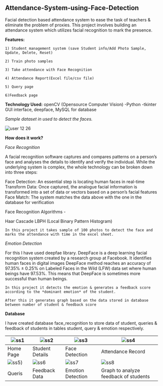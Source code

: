 ## Attendance-System-using-Face-Detection
Facial detection based attendance system to ease the task of teachers &amp; eliminate the problem of proxies.
This project involves building an attendance system which utilizes facial recognition to mark the presence.

**Features:**
            
	1) Student management system (save Student info/Add Photo Sample, Update, Delete, Reset) 

	2) Train photo samples 

	3) Take attendance with Face Recognition 

	4) Attendance Report(Excel file/csv file) 

	5) Query page

	6)Feedback page
	
**Technology Used:** openCV (Opensource Computer Vision) -Python -tkinter GUI interface, deepface, MySQL for database

*Sample dataset in used to detect the faces.*

![user 12 26](https://user-images.githubusercontent.com/106318752/170840430-d393036a-4693-4625-89d0-92e7dcee3459.jpg)

**How does it work?**
	
*Face Recognition*

A facial recognition software captures and compares patterns on a person’s face and analyses the details to identify and verify the individual. While the underlying system is complex, the whole technology can be broken down into three steps:

Face Detection: An essential step is locating human faces in real-time
Transform Data: Once captured, the analogue facial information is transformed into a set of data or vectors based on a person’s facial features
Face Match: The system matches the data above with the one in the database for verification

Face Recognition Algorithms -

Haar Cascade
LBPH (Local Binary Pattern Histogram)

	In this project it takes sample of 100 photos to detect the face and marks the attendance with time in the excel sheet.
	
*Emotion Detection*

For this I have used deepfae library.
DeepFace is a deep learning facial recognition system created by a research group at Facebook. It identifies human faces in digital images
DeepFace method reaches an accuracy of 97.35% ± 0.25% on Labeled Faces in the Wild (LFW) data set where human beings have 97.53%. This means that DeepFace is sometimes more successful than human beings.

	In this project it detects the emotion & generates a feedback score according to the *dominant emotion* of the student.
	
	After this it generates graph based on the data stored in database between number of student & feedback score
	
**Database**

I have created database  face_recognition to store data of student, queries & feedback of students in tables student, query & emotion respectively.

| ![ss1](https://user-images.githubusercontent.com/106318752/170842510-a544a72e-847a-46be-9f3c-959229747587.jpg)| ![ss2](https://user-images.githubusercontent.com/106318752/170842519-6fed76ee-932d-4723-939f-35cfb46a123b.jpeg)| ![ss3](https://user-images.githubusercontent.com/106318752/170842610-108d1d36-83d7-42bf-a9a6-8bab7c9e3f35.png)| ![ss4](https://user-images.githubusercontent.com/106318752/170842561-05af2b60-1800-4c07-8935-c45098a5b5a8.png)| 
|-|-|-|-|
| Home Page | Student Details | Face Detection | Attendance Record |
| ![ss5](https://user-images.githubusercontent.com/106318752/170842571-00b1dc46-caa9-4d3f-999e-5e3da22de257.png))| ![ss6](https://user-images.githubusercontent.com/106318752/170842584-04009f5e-7f77-4737-8403-51f0fb9b7e97.jpeg)| ![ss7](https://user-images.githubusercontent.com/106318752/170842590-f44cd352-6b17-4943-a878-6e860556c6c3.png)| ![ss8](https://user-images.githubusercontent.com/106318752/170842595-4bae5213-e24a-4372-9f04-62454d613206.png)|
| Queris | Feedback Data| Emotion Detection | Graph to analyze feedback of students |
	

	


	

	
	



